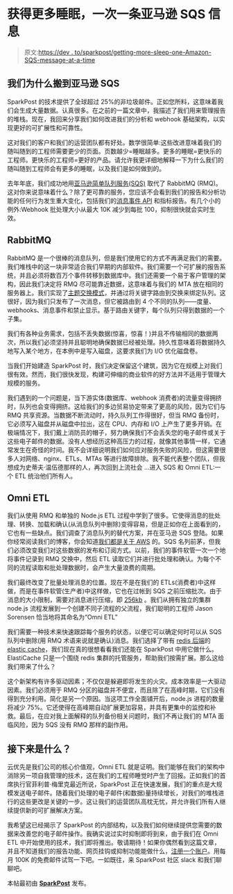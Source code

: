 # 获得更多睡眠，一次一条亚马逊 SQS 信息

> 原文:[https://dev . to/sparkpost/getting-more-sleep-one-Amazon-SQS-message-at-a-time](https://dev.to/sparkpost/getting-more-sleep-one-amazon-sqs-message-at-a-time)

## [](#why-we-moved-to-amazon-sqs)我们为什么搬到亚马逊 SQS

SparkPost 的技术提供了全球超过 25%的非垃圾邮件。正如您所料，这意味着我们会生成大量数据。认真很多。在之前的一篇文章中，我描述了我们用来管理报告的堆栈。现在，我回来分享我们如何改进我们的分析和 webhook 基础架构，以实现更好的可扩展性和可靠性。

这对我们的客户和我们的运营团队都有好处。数学很简单:这些改进意味着我们的随叫随到的工程师需要更少的页面。页数越少=睡眠越多。更多的睡眠=更快乐的工程师。更快乐的工程师=更好的产品。请允许我更详细地解释一下为什么我们的随叫随到工程师会有更多的睡眠，以及我们是如何做到的。

去年年底，我们成功地用[亚马逊简单队列服务(SQS)](https://aws.amazon.com/sqs/) 取代了 RabbitMQ (RMQ)。这对你来说意味着什么？除了更可靠的服务，您应该不会看到我们的报告和分析功能的任何行为发生重大变化，包括我们的[消息事件 API](https://www.sparkpost.com/blog/category/feature/message-events/) 和指标报告。有几个小的例外:Webhook 批处理大小从最大 10K 减少到每批 100，抑制很快就会实时生效。

## [](#rabbitmq)RabbitMQ

RabbitMQ 是一个很棒的消息队列，但是我们使用它的方式不再满足我们的需要。我们堆栈中的这一块非常适合我们早期的内部软件。我们需要一个可扩展的报告系统，并且必须将数百万个事件转移到数据库中。我们还需要一个易于客户管理的架构，因此我们决定将 RMQ 尽可能靠近数据，这意味着与我们的 MTA 放在相同的服务器上。我们实现了[主题交换模式](https://www.rabbitmq.com/tutorials/tutorial-five-python.html)，并通过将关键字路由到交换来绑定队列。这很好，因为我们只发布了一次消息，但它被路由到 4 个不同的队列——度量、webhooks、消息事件和禁止显示。基于路由关键字，每个队列只得到数据的一个子集。

我们有各种业务需求，包括不丢失数据(惊喜，惊喜！)并且不传输相同的数据两次，所以我们必须坚持并且聪明地确保数据已经被处理。持久性意味着将数据持久地写入某个地方，在本例中是写入磁盘，这要求我们为 I/O 优化磁盘卷。

当我们开始建造 SparkPost 时，我们决定保留这个建筑，因为它在规模上对我们很有效。然而，我们很快发现，构建可伸缩的商业软件的好方法并不适用于管理大规模的服务。

我们遇到的一个问题是，当下游实体(数据库、webhook 消费者)的流量变得拥挤时，队列也会变得拥挤。这给我们的多边贸易协定带来了更高的风险，因为它们与 RMQ 共享资源。当数据不断流动时，持久队列工作得很好，但当 RMQ 备份时，它必须写入磁盘并从磁盘中拉出，这在 CPU、内存和 I/O 上产生了更多开销。在极端情况下，我们戴上消防员的帽子，努力确保我们不会丢失您的电子邮件或关于这些电子邮件的数据。没有人想经历这种高压力的过程，就像其他事情一样，它通常发生在奇怪的时间。我不会详细说明我们如何应对服务失败的风险，但这需要很多人对网络、nginx、ETLs、MTAs 等进行故障排除。我不能代表整个团队，但我想成为史蒂夫·温伍德那样的人，再次回到上流社会 …进入 SQS 和 Omni ETL:一个 ETL 统治他们所有人。

## [](#omni-etl)Omni ETL

我们从使用 RMQ 和单独的 Node.js ETL 过程中学到了很多。它使得消息的批处理、转换、加载和确认(从消息队列中删除)变得容易，但是正如你在上面看到的，它也有一些缺点。我们调查了消息队列的替代方案，并在亚马逊 SQS 登陆。如果你经常阅读我们的博客，你会知道[我们都是关于 AWS](https://www.sparkpost.com/blog/aws-instead-data-center/) 的。SQS 名列前茅，但我们必须改变我们对这些数据的发布和订阅方式。以前，我们的事件软管一次一个地将事件记录到 RMQ 交换中，然后 ETL 读取它们并进行批处理和确认。为每个不同的流程读取和批处理数据时，会产生大量浪费的周期。

我们最终改变了批量处理消息的位置。现在不是在我们的 ETLs(消费者)中这样做，而是在事件软管(生产者)中这样做，它也在过帐到 SQS 之前压缩批次。由于消息的大小限制，需要对消息进行压缩，即 [256kb](http://docs.aws.amazon.com/AWSSimpleQueueService/latest/SQSDeveloperGuide/limits-messages.html) 。我们从拥有独立的集群 node.js 流程发展到一个创建不同子流程的父流程，我们聪明的工程师 Jason Sorensen 恰当地将其命名为“Omni ETL”

我们需要一种技术来快速跟踪每个服务的状态，以便它可以确定何时可以从 SQS 队列中删除(用 RMQ 术语来说就是确认)消息。我们选择了带有 [redis 后端](https://redis.io/)的[elastic cache](https://aws.amazon.com/elasticache/)，我们现在真的很想看看我们还能在 SparkPost 中用它做什么。ElastiCache 只是一个围绕 redis 集群的托管服务，帮助我们按需扩展。那么这给我们带来了什么？

这个新架构有许多驱动因素；不仅仅是躲避即将发生的火灾。成本效率是一大驱动因素。我们必须用于 RMQ 分区的磁盘并不便宜，而且除了在高峰时期，它们没有得到充分利用。简化是另一个原因。当这项工作全面铺开后，node.js 进程的数量将减少 75%。它还使得在高峰期自动扩展更加容易，并具有更集中的监控和补救。最后，在应对我上面解释的队列备份相关问题时，我们不再让我们的 MTA 面临风险，因为 SQS 没有 RMQ 那样的副作用。

## [](#whats-next)接下来是什么？

云优先是我们公司的核心价值观，Omni ETL 就是证明。我们能够在我们的架构中消除另一项自我管理的技术，这在我们的工程师睡觉时产生了回报。正如我们的首席执行官菲利普·梅里克最近所说，SparkPost 正在快速发展，我们的重点是大规模发送电子邮件。随着我们处理的电子邮件(和数据)量持续增长，对我们的堆栈进行的这些更改是关键的一步。这让我们的运营团队高枕无忧，并允许我们所有人继续提供新的可扩展解决方案。

我希望这已经揭示了 SparkPost 的内部结构，以及我们如何继续提供您需要的数据来改善您的电子邮件操作。我确实说过实时抑制即将到来，由于我们在 Omni ETL 中开始使用的技术，我们即将推出。敬请期待！如果你偶然看到这篇文章，并且不知道我们的报告功能、网页挂钩或抑制功能能做什么，[注册一个账户](https://pages.sparkpost.com/2016-Social-Bl-pricing.html?utm_source=blog&utm_medium=social-media&utm_campaign=dev&utm_content=lp-pricing&_ga=2.138991796.629230231.1494012498-302189911.1493655811)。用每月 100K 的免费邮件试驾一下吧。一如既往，来 SparkPost 社区 slack 和我们聊聊吧。

本帖最初由 **[SparkPost](https://www.sparkpost.com/blog/amazon-sqs/)** 发布。